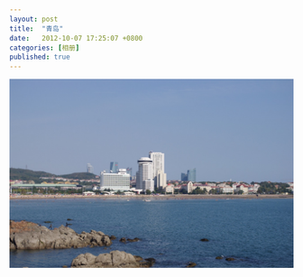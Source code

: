 ```yaml
---
layout: post
title:  "青岛"
date:   2012-10-07 17:25:07 +0800
categories: [相册]
published: true
---
```


![青岛](/assets/media/album/IMGP0037__640_F080_00200_040_DAL18-55_K-r.jpg)

